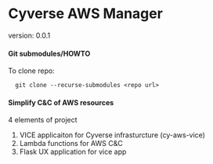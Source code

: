 # Cyverse AWS Manager

version: 0.0.1

#### Git submodules/HOWTO

To clone repo:
```
  git clone --recurse-submodules <repo url>
```

#### Simplify C&C of AWS resources

4 elements of project

  1) VICE applicaiton for Cyverse infrasturcture (cy-aws-vice)
  2) Lambda functions for AWS C&C
  3) Flask UX application for vice app


